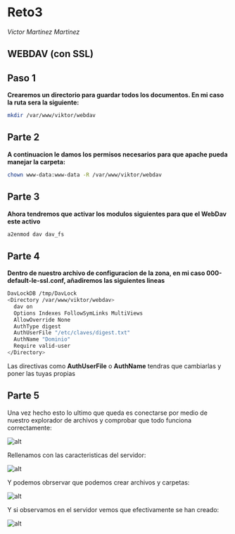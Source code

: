 # Reto3

*Victor Martinez Martinez*

WEBDAV (con SSL)
----------------

## Paso 1

**Crearemos un directorio para guardar todos los documentos. En mi caso la ruta sera la siguiente:**

```bash
mkdir /var/www/viktor/webdav
```

## Parte 2

**A continuacion le damos los permisos necesarios para que apache pueda manejar la carpeta:**

```bash
chown www-data:www-data -R /var/www/viktor/webdav
```

## Parte 3

**Ahora tendremos que activar los modulos siguientes para que el WebDav este activo**

```bash
a2enmod dav dav_fs
```

## Parte 4

**Dentro de nuestro archivo de configuracion de la zona, en mi caso 000-default-le-ssl.conf, añadiremos las siguientes lineas**

```bash
DavLockDB /tmp/DavLock
<Directory /var/www/viktor/webdav>
  dav on
  Options Indexes FollowSymLinks MultiViews
  AllowOverride None
  AuthType digest
  AuthUserFile "/etc/claves/digest.txt"
  AuthName "Dominio"
  Require valid-user
</Directory>
```

Las directivas como **AuthUserFile** o **AuthName** tendras que cambiarlas y poner las tuyas propias

## Parte 5

Una vez hecho esto lo ultimo que queda es conectarse por medio de nuestro explorador de archivos y comprobar que todo funciona correctamente:

![alt](./img/1.png)

Rellenamos con las caracteristicas del servidor:

![alt](./img/2.png)

Y podemos obrservar que podemos crear archivos y carpetas:

![alt](./img/3.png)

Y si observamos en el servidor vemos que efectivamente se han creado:

![alt](./img/4.png)
